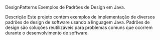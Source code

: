 DesignPatterns
Exemplos de Padrões de Design em Java.

Descrição
Este projeto contém exemplos de implementação de diversos padrões de design de software usando a linguagem Java. Padrões de design são soluções reutilizáveis para problemas comuns que ocorrem durante o desenvolvimento de software.
